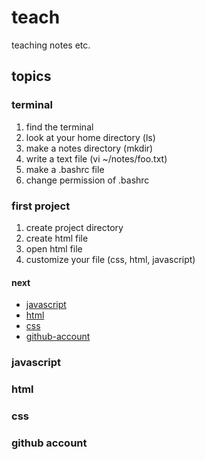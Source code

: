 # teach
teaching notes etc.

## topics

### terminal

1. find the terminal
2. look at your home directory (ls)
3. make a notes directory (mkdir)
4. write a text file (vi ~/notes/foo.txt)
4. make a .bashrc file
5. change permission of .bashrc

### first project

1. create project directory
2. create html file
3. open html file
4. customize your file (css, html, javascript)

#### next

- [javascript](#javascript)
- [html](#html)
- [css](#css)
- [github-account](#github-account)

### javascript

### html

### css

### github account

